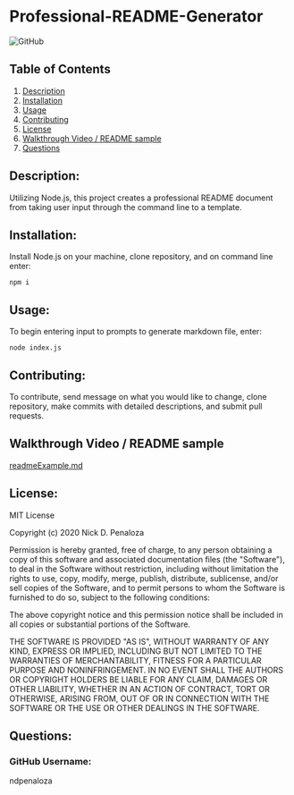 # Professional-README-Generator
![GitHub](https://img.shields.io/github/license/ndpenaloza/professional-readme-generator)

## Table of Contents
  1.  [Description](#Description)
  2.  [Installation](#Installation)
  3.  [Usage](#Usage)
  4.  [Contributing](#Contributing)
  5.  [License](#License)
  6.  [Walkthrough Video / README sample](#Walkthrough)
  7.  [Questions](#Questions)

## Description: 
Utilizing Node.js, this project creates a professional README document from taking user input through the command line to a template. 

## Installation:
Install Node.js on your machine, clone repository, and on command line enter:
```
npm i
```

## Usage:
To begin entering input to prompts to generate markdown file, enter:
```
node index.js
```

## Contributing:
To contribute, send message on what you would like to change, clone repository, make commits with detailed descriptions, and submit pull requests.

## Walkthrough Video / README sample

[readmeExample.md](./readmeExample.md)

## License:

MIT License

Copyright (c) 2020 Nick D. Penaloza

Permission is hereby granted, free of charge, to any person obtaining a copy of this software and associated documentation files (the "Software"), to deal in the Software without restriction, including without limitation the rights to use, copy, modify, merge, publish, distribute, sublicense, and/or sell copies of the Software, and to permit persons to whom the Software is furnished to do so, subject to the following conditions:

The above copyright notice and this permission notice shall be included in all copies or substantial portions of the Software.

THE SOFTWARE IS PROVIDED "AS IS", WITHOUT WARRANTY OF ANY KIND, EXPRESS OR IMPLIED, INCLUDING BUT NOT LIMITED TO THE WARRANTIES OF MERCHANTABILITY, FITNESS FOR A PARTICULAR PURPOSE AND NONINFRINGEMENT. IN NO EVENT SHALL THE AUTHORS OR COPYRIGHT HOLDERS BE LIABLE FOR ANY CLAIM, DAMAGES OR OTHER LIABILITY, WHETHER IN AN ACTION OF CONTRACT, TORT OR OTHERWISE, ARISING FROM, OUT OF OR IN CONNECTION WITH THE SOFTWARE OR THE USE OR OTHER DEALINGS IN THE SOFTWARE.

## Questions:
### GitHub Username:
ndpenaloza
